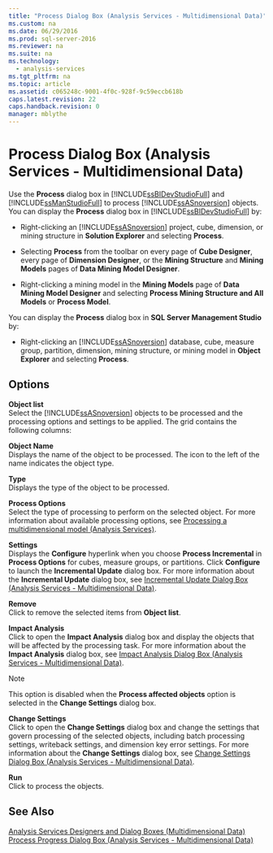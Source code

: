 ```yaml
---
title: "Process Dialog Box (Analysis Services - Multidimensional Data)"
ms.custom: na
ms.date: 06/29/2016
ms.prod: sql-server-2016
ms.reviewer: na
ms.suite: na
ms.technology: 
  - analysis-services
ms.tgt_pltfrm: na
ms.topic: article
ms.assetid: c065248c-9001-4f0c-928f-9c59eccb618b
caps.latest.revision: 22
caps.handback.revision: 0
manager: mblythe
---
```

# Process Dialog Box (Analysis Services - Multidimensional Data)
Use the **Process** dialog box in [!INCLUDE[ssBIDevStudioFull](../../Topics/TopicNameContainA/tokens/ssBIDevStudioFull_md.md)] and [!INCLUDE[ssManStudioFull](../../Topics/TopicNameContainA/tokens/ssManStudioFull_md.md)] to process [!INCLUDE[ssASnoversion](../../Topics/TopicNameContainA/tokens/ssASnoversion_md.md)] objects. You can display the **Process** dialog box in [!INCLUDE[ssBIDevStudioFull](../../Topics/TopicNameContainA/tokens/ssBIDevStudioFull_md.md)] by:  
  
-   Right-clicking an [!INCLUDE[ssASnoversion](../../Topics/TopicNameContainA/tokens/ssASnoversion_md.md)] project, cube, dimension, or mining structure in **Solution Explorer** and selecting **Process**.  
  
-   Selecting **Process** from the toolbar on every page of **Cube Designer**, every page of **Dimension Designer**, or the **Mining Structure** and **Mining Models** pages of **Data Mining Model Designer**.  
  
-   Right-clicking a mining model in the **Mining Models** page of **Data Mining Model Designer** and selecting **Process Mining Structure and All Models** or **Process Model**.  
  
 You can display the **Process** dialog box in **SQL Server Management Studio** by:  
  
-   Right-clicking an [!INCLUDE[ssASnoversion](../../Topics/TopicNameContainA/tokens/ssASnoversion_md.md)] database, cube, measure group, partition, dimension, mining structure, or mining model in **Object Explorer** and selecting **Process**.  
  
## Options  
 **Object list**  
 Select the [!INCLUDE[ssASnoversion](../../Topics/TopicNameContainA/tokens/ssASnoversion_md.md)] objects to be processed and the processing options and settings to be applied. The grid contains the following columns:  
  
 **Object Name**  
 Displays the name of the object to be processed. The icon to the left of the name indicates the object type.  
  
 **Type**  
 Displays the type of the object to be processed.  
  
 **Process Options**  
 Select the type of processing to perform on the selected object. For more information about available processing options, see [Processing a multidimensional model (Analysis Services)](../../Topics/TopicNameContainA/Processing-a-multidimensional-model--Analysis-Services-.md).  
  
 **Settings**  
 Displays the **Configure** hyperlink when you choose **Process Incremental** in **Process Options** for cubes, measure groups, or partitions. Click **Configure** to launch the **Incremental Update** dialog box. For more information about the **Incremental Update** dialog box, see [Incremental Update Dialog Box (Analysis Services - Multidimensional Data)](../../Topics/TopicNameNotContainA/Incremental-Update-Dialog-Box--Analysis-Services---Multidimensional-Data-.md).  
  
 **Remove**  
 Click to remove the selected items from **Object list**.  
  
 **Impact Analysis**  
 Click to open the **Impact Analysis** dialog box and display the objects that will be affected by the processing task. For more information about the **Impact Analysis** dialog box, see [Impact Analysis Dialog Box (Analysis Services - Multidimensional Data)](../../Topics/TopicNameNotContainA/Impact-Analysis-Dialog-Box--Analysis-Services---Multidimensional-Data-.md).  
  
> [!NOTE]  
>  This option is disabled when the **Process affected objects** option is selected in the **Change Settings** dialog box.  
  
 **Change Settings**  
 Click to open the **Change Settings** dialog box and change the settings that govern processing of the selected objects, including batch processing settings, writeback settings, and dimension key error settings. For more information about the **Change Settings** dialog box, see [Change Settings Dialog Box (Analysis Services - Multidimensional Data)](../../Topics/TopicNameNotContainA/Change-Settings-Dialog-Box--Analysis-Services---Multidimensional-Data-.md).  
  
 **Run**  
 Click to process the objects.  
  
## See Also  
 [Analysis Services Designers and Dialog Boxes (Multidimensional Data)](../../Topics/TopicNameNotContainA/Analysis-Services-Designers-and-Dialog-Boxes--Multidimensional-Data-.md)   
 [Process Progress Dialog Box (Analysis Services - Multidimensional Data)](../../Topics/TopicNameNotContainA/Process-Progress-Dialog-Box--Analysis-Services---Multidimensional-Data-.md)